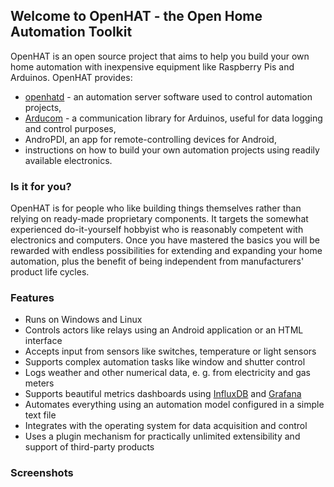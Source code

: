 ## Welcome to OpenHAT - the Open Home Automation Toolkit

OpenHAT is an open source project that aims to help you build your own home automation with inexpensive equipment like Raspberry Pis and Arduinos. OpenHAT provides:

- [openhatd](openhatd/openhatd-docs-0.1.0) - an automation server software used to control automation projects,
- [Arducom](https://github.com/leomeyer/Arducom) - a communication library for Arduinos, useful for data logging and control purposes,
- AndroPDI, an app for remote-controlling devices for Android,
- instructions on how to build your own automation projects using readily available electronics.

### Is it for you?

OpenHAT is for people who like building things themselves rather than relying on ready-made proprietary components. It targets the somewhat experienced do-it-yourself hobbyist who is reasonably competent with electronics and computers. Once you have mastered the basics you will be rewarded with endless possibilities for extending and expanding your home automation, plus the benefit of being independent from manufacturers' product life cycles. 

### Features

- Runs on Windows and Linux
- Controls actors like relays using an Android application or an HTML interface
- Accepts input from sensors like switches, temperature or light sensors
- Supports complex automation tasks like window and shutter control
- Logs weather and other numerical data, e. g. from electricity and gas meters
- Supports beautiful metrics dashboards using [InfluxDB](https://www.influxdata.com/time-series-platform/influxdb/) and [Grafana](http://grafana.org/)
- Automates everything using an automation model configured in a simple text file
- Integrates with the operating system for data acquisition and control
- Uses a plugin mechanism for practically unlimited extensibility and support of third-party products

### Screenshots


